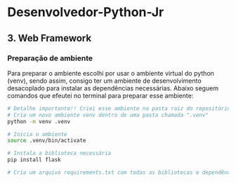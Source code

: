 # Desenvolvedor-Python-Jr

## 3. Web Framework

### Preparação de ambiente

Para preparar o ambiente escolhi por usar o ambiente virtual do python (venv), sendo assim, consigo ter um ambiente de desenvolvimento desacoplado para instalar as dependências necessárias. Abaixo seguem comandos que efeutei no terminal para preparar esse ambiente:

```bash
# Detalhe importante!! Criei esse ambiente na pasta raiz do repositório
# Cria um novo ambiente venv dentro de uma pasta chamada ".venv"
python -m venv .venv

# Inicia o ambiente
source .venv/bin/activate

# Instala a biblioteca necessária
pip install flask

# Cria um arquivo requirements.txt com todas as bibliotecas e dependências que tenho instaladas no meu ambiente
```